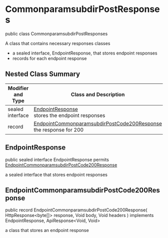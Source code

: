 # CommonparamsubdirPostResponses

public class CommonparamsubdirPostResponses

A class that contains necessary responses classes
- a sealed interface, EndpointResponse, that stores endpoint responses
- records for each endpoint response

## Nested Class Summary
| Modifier and Type | Class and Description |
| ----------------- | --------------------- |
| sealed interface | [EndpointResponse](#endpointresponse)<br> stores the endpoint responses |
| record | [EndpointCommonparamsubdirPostCode200Response](#endpointcommonparamsubdirpostcode200response)<br> the response for 200 |

## EndpointResponse
public sealed interface EndpointResponse permits<br>
[EndpointCommonparamsubdirPostCode200Response](#endpointcommonparamsubdirpostcode200response)

a sealed interface that stores endpoint responses

## EndpointCommonparamsubdirPostCode200Response
public record EndpointCommonparamsubdirPostCode200Response(
    HttpResponse<byte[]> response,
    Void body,
    Void headers
) implements EndpointResponse, ApiResponse<Void, Void><br>

a class that stores an endpoint response

